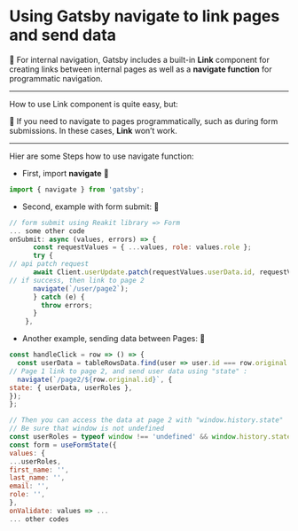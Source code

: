 # Using Gatsby navigate to link pages and send data

🦋 For internal navigation, Gatsby includes a built-in **Link** component for creating links between internal pages as well as a **navigate function** for programmatic navigation.

<hr />

How to use Link component is quite easy, but:

🌟 If you need to navigate to pages programmatically, such as during form submissions. In these cases, **Link** won’t work.

<hr />

Hier are some Steps how to use navigate function:

- First, import **navigate** 🥇

```jsx
import { navigate } from 'gatsby';
```

- Second, example with form submit: 🥈

```jsx
// form submit using Reakit library => Form
... some other code
onSubmit: async (values, errors) => {
      const requestValues = { ...values, role: values.role };
      try {
// api patch request
      await Client.userUpdate.patch(requestValues.userData.id, requestValues);
// if success, then link to page 2
      navigate(`/user/page2`);
      } catch (e) {
        throw errors;
      }
    },
```

- Another example, sending data between Pages: 🥉

```jsx
const handleClick = row => () => {
  const userData = tableRowsData.find(user => user.id === row.original.id);
// Page 1 link to page 2, and send user data using "state" :
  navigate(`/page2/${row.original.id}`, {
state: { userData, userRoles },
});
};

// Then you can access the data at page 2 with "window.history.state"
// Be sure that window is not undefined
const userRoles = typeof window !== 'undefined' && window.history.state;
const form = useFormState({
values: {
...userRoles,
first_name: '',
last_name: '',
email: '',
role: '',
},
onValidate: values => ...
... other codes
```
